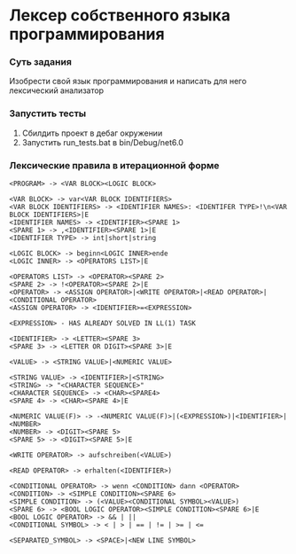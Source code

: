 # Лексер собственного языка программирования

### Суть задания
Изобрести свой язык программирования и написать для него лексический анализатор

### Запустить тесты
1. Сбилдить проект в дебаг окружении
2. Запустить run_tests.bat в bin/Debug/net6.0

### Лексические правила в итерационной форме
```
<PROGRAM> -> <VAR BLOCK><LOGIC BLOCK>

<VAR BLOCK> -> var<VAR BLOCK IDENTIFIERS>
<VAR BLOCK IDENTIFIERS> -> <IDENTIFIER NAMES>: <IDENTIFER TYPE>!\n<VAR BLOCK IDENTIFIERS>|E
<IDENTIFIER NAMES> -> <IDENTIFIER><SPARE 1>
<SPARE 1> -> ,<IDENTIFIER><SPARE 1>|E
<IDENTIFIER TYPE> -> int|short|string

<LOGIC BLOCK> -> beginn<LOGIC INNER>ende
<LOGIC INNER> -> <OPERATORS LIST>|E

<OPERATORS LIST> -> <OPERATOR><SPARE 2>
<SPARE 2> -> !<OPERATOR><SPARE 2>|E
<OPERATOR> -> <ASSIGN OPERATOR>|<WRITE OPERATOR>|<READ OPERATOR>|<CONDITIONAL OPERATOR>
<ASSIGN OPERATOR> -> <IDENTIFIER>=<EXPRESSION>

<EXPRESSION> - HAS ALREADY SOLVED IN LL(1) TASK

<IDENTIFIER> -> <LETTER><SPARE 3>
<SPARE 3> -> <LETTER OR DIGIT><SPARE 3>|E

<VALUE> -> <STRING VALUE>|<NUMERIC VALUE>

<STRING VALUE> -> <IDENTIFIER>|<STRING>
<STRING> -> "<CHARACTER SEQUENCE>"
<CHARACTER SEQUENCE> -> <CHAR><SPARE4>
<SPARE 4> -> <CHAR><SPARE 4>|E

<NUMERIC VALUE(F)> -> -<NUMERIC VALUE(F)>|(<EXPRESSION>)|<IDENTIFIER>|<NUMBER>
<NUMBER> -> <DIGIT><SPARE 5>
<SPARE 5> -> <DIGIT><SPARE 5>|E

<WRITE OPERATOR> -> aufschreiben(<VALUE>)

<READ OPERATOR> -> erhalten(<IDENTIFIER>)

<CONDITIONAL OPERATOR> -> wenn <CONDITION> dann <OPERATOR>
<CONDITION> -> <SIMPLE CONDITION><SPARE 6>
<SIMPLE CONDITION> -> (<VALUE><CONDITIONAL SYMBOL><VALUE>)
<SPARE 6> -> <BOOL LOGIC OPERATOR><SIMPLE CONDITION><SPARE 6>|E
<BOOL LOGIC OPERATOR> -> && | ||
<CONDITIONAL SYMBOL> -> < | > | == | != | >= | <=

<SEPARATED_SYMBOL> -> <SPACE>|<NEW LINE SYMBOL>
```